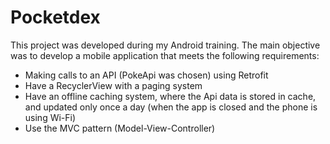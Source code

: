 # Pocketdex

This project was developed during my Android training. The main objective was to develop a mobile application that meets the following requirements:

- Making calls to an API (PokeApi was chosen) using Retrofit
- Have a RecyclerView with a paging system
- Have an offline caching system, where the Api data is stored in cache, and updated only once a day (when the app is closed and the phone is using Wi-Fi)
- Use the MVC pattern (Model-View-Controller)
